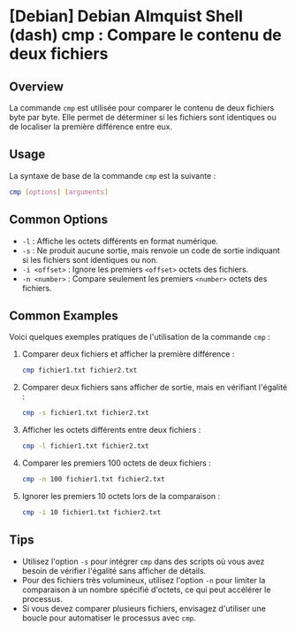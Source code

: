 # [Debian] Debian Almquist Shell (dash) cmp <Comparer des fichiers>: Compare le contenu de deux fichiers

## Overview
La commande `cmp` est utilisée pour comparer le contenu de deux fichiers byte par byte. Elle permet de déterminer si les fichiers sont identiques ou de localiser la première différence entre eux.

## Usage
La syntaxe de base de la commande `cmp` est la suivante :

```bash
cmp [options] [arguments]
```

## Common Options
- `-l` : Affiche les octets différents en format numérique.
- `-s` : Ne produit aucune sortie, mais renvoie un code de sortie indiquant si les fichiers sont identiques ou non.
- `-i <offset>` : Ignore les premiers `<offset>` octets des fichiers.
- `-n <number>` : Compare seulement les premiers `<number>` octets des fichiers.

## Common Examples
Voici quelques exemples pratiques de l'utilisation de la commande `cmp` :

1. Comparer deux fichiers et afficher la première différence :
   ```bash
   cmp fichier1.txt fichier2.txt
   ```

2. Comparer deux fichiers sans afficher de sortie, mais en vérifiant l'égalité :
   ```bash
   cmp -s fichier1.txt fichier2.txt
   ```

3. Afficher les octets différents entre deux fichiers :
   ```bash
   cmp -l fichier1.txt fichier2.txt
   ```

4. Comparer les premiers 100 octets de deux fichiers :
   ```bash
   cmp -n 100 fichier1.txt fichier2.txt
   ```

5. Ignorer les premiers 10 octets lors de la comparaison :
   ```bash
   cmp -i 10 fichier1.txt fichier2.txt
   ```

## Tips
- Utilisez l'option `-s` pour intégrer `cmp` dans des scripts où vous avez besoin de vérifier l'égalité sans afficher de détails.
- Pour des fichiers très volumineux, utilisez l'option `-n` pour limiter la comparaison à un nombre spécifié d'octets, ce qui peut accélérer le processus.
- Si vous devez comparer plusieurs fichiers, envisagez d'utiliser une boucle pour automatiser le processus avec `cmp`.